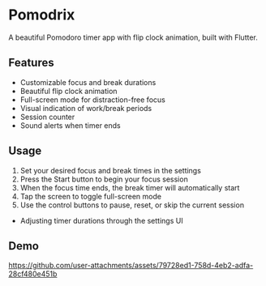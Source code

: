 # Pomodrix

A beautiful Pomodoro timer app with flip clock animation, built with Flutter.

## Features

- Customizable focus and break durations
- Beautiful flip clock animation
- Full-screen mode for distraction-free focus
- Visual indication of work/break periods
- Session counter
- Sound alerts when timer ends

## Usage

1. Set your desired focus and break times in the settings
2. Press the Start button to begin your focus session
3. When the focus time ends, the break timer will automatically start
4. Tap the screen to toggle full-screen mode
5. Use the control buttons to pause, reset, or skip the current session

- Adjusting timer durations through the settings UI

## Demo

https://github.com/user-attachments/assets/79728ed1-758d-4eb2-adfa-28cf480e451b

